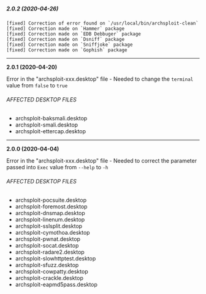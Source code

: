 ##### 2.0.2 (2020-04-26)

```
[fixed] Correction of error found on `/usr/local/bin/archsploit-clean`
[fixed] Correction made on `Hammer` package
[fixed] Correction made on `EDB Debbuger` package
[fixed] Correction made on `Dsniff` package
[fixed] Correction made on `Sniffjoke` package
[fixed] Correction made on `Gophish` package
```

* * *

**2.0.1 (2020-04-20)**

Error in the "archsploit-xxx.desktop" file - Needed to change the `terminal` value from `false` to `true`

###### AFFECTED DESKTOP FILES

- archsploit-baksmali.desktop
- archsploit-smali.desktop
- archsploit-ettercap.desktop

* * *

**2.0.0 (2020-04-04)**

Error in the "archsploit-xxx.desktop" file - Needed to correct the parameter passed into `Exec` value from `--help` to `-h`

###### AFFECTED DESKTOP FILES

- archsploit-pocsuite.desktop
- archsploit-foremost.desktop
- archsploit-dnsmap.desktop
- archsploit-linenum.desktop
- archsploit-sslsplit.desktop
- archsploit-cymothoa.desktop
- archsploit-pwnat.desktop
- archsploit-socat.desktop
- archsploit-radare2.desktop
- archsploit-slowhttptest.desktop
- archsploit-sfuzz.desktop
- archsploit-cowpatty.desktop
- archsploit-crackle.desktop
- archsploit-eapmd5pass.desktop
